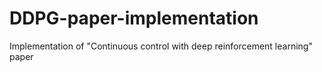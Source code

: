 # DDPG-paper-implementation
Implementation of  "Continuous control with deep reinforcement learning" paper

